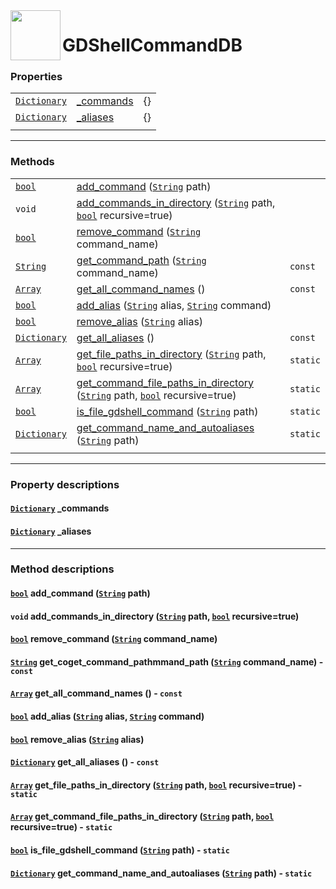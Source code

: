 [link_bool]: https://docs.godotengine.org/en/latest/classes/class_bool.html
[link_string]: https://docs.godotengine.org/en/latest/classes/class_string.html
[link_array]: https://docs.godotengine.org/en/stable/classes/class_array.html
[link_dictionary]: https://docs.godotengine.org/en/latest/classes/class_dictionary.html

<a href="https://github.com/Kubulambula/Godot-GDShell">
  <img src="https://github.com/Kubulambula/Godot-GDShell/blob/main/addons/gdshell/docs/assets/logo.png" align="left" width="80" height="80">
</a>

# GDShellCommandDB


### Properties

| | | |
| --- | --- | --- |
| [`Dictionary`][link_dictionary]  | [\_commands](#dictionary-_commands)  | {} |
| [`Dictionary`][link_dictionary]  | [\_aliases](#dictionary-_aliases)  | {} |
| | | |


---


### Methods
| | | |
| --- | --- | --- |
| [`bool`][link_bool] | [add_command](#add_command) ([`String`][link_string] path) | |
| `void` | [add_commands_in_directory](#add_commands_in_directory) ([`String`][link_string] path, [`bool`][link_bool] recursive=true) | |
| [`bool`][link_bool] | [remove_command](#remove_command) ([`String`][link_string] command_name) | |
| [`String`][link_string] | [get_command_path](#get_command_path) ([`String`][link_string] command_name) | `const` |
| [`Array`][link_array] | [get_all_command_names](#get_all_command_names) () | `const` |
| [`bool`][link_bool] | [add_alias](#add_alias) ([`String`][link_string] alias, [`String`][link_string] command) | |
| [`bool`][link_bool] | [remove_alias](#remove_alias) ([`String`][link_string] alias) | |
| [`Dictionary`][link_dictionary] | [get_all_aliases](#get_all_aliases) () | `const` |
| [`Array`][link_array] | [get_file_paths_in_directory](#get_file_paths_in_directory) ([`String`][link_string] path, [`bool`][link_bool] recursive=true) | `static` |
| [`Array`][link_array] | [get_command_file_paths_in_directory](#get_command_file_paths_in_directory) ([`String`][link_string] path, [`bool`][link_bool] recursive=true) | `static` |
| [`bool`][link_bool] | [is_file_gdshell_command](#is_file_gdshell_command) ([`String`][link_string] path) | `static` |
| [`Dictionary`][link_dictionary] | [get_command_name_and_autoaliases](#get_command_name_and_autoaliases) ([`String`][link_string] path) | `static` |
| | | |


---


### Property descriptions

#### [`Dictionary`][link_dictionary] \_commands

#### [`Dictionary`][link_dictionary] \_aliases


---


### Method descriptions

<span id="add_command"><span>
#### [`bool`][link_bool] add_command ([`String`][link_string] path)

<span id="add_commands_in_directory"><span>
#### `void` add_commands_in_directory ([`String`][link_string] path, [`bool`][link_bool] recursive=true)

<span id="remove_command"><span>
#### [`bool`][link_bool] remove_command ([`String`][link_string] command_name)

<span id="get_command_path"><span>
#### [`String`][link_string] get_coget_command_pathmmand_path ([`String`][link_string] command_name) - `const`

<span id="get_all_command_names"><span>
#### [`Array`][link_array] get_all_command_names () - `const`

<span id="add_alias"><span>
#### [`bool`][link_bool] add_alias ([`String`][link_string] alias, [`String`][link_string] command)

<span id="remove_alias"><span>
#### [`bool`][link_bool] remove_alias ([`String`][link_string] alias)

<span id="get_all_aliases"><span>
#### [`Dictionary`][link_dictionary] get_all_aliases () - `const`

<span id="get_file_paths_in_directory"><span>
#### [`Array`][link_array] get_file_paths_in_directory ([`String`][link_string] path, [`bool`][link_bool] recursive=true) - `static`

<span id="get_command_file_paths_in_directory"><span>
#### [`Array`][link_array] get_command_file_paths_in_directory ([`String`][link_string] path, [`bool`][link_bool] recursive=true) - `static`

<span id="is_file_gdshell_command"><span>
#### [`bool`][link_bool] is_file_gdshell_command ([`String`][link_string] path) - `static`

<span id="get_command_name_and_autoaliases"><span>
#### [`Dictionary`][link_dictionary] get_command_name_and_autoaliases ([`String`][link_string] path) - `static`
